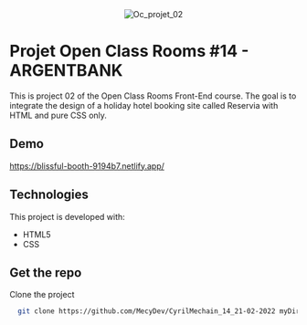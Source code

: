 <div align="center" id="top"> 
  <img src="" alt="Oc_projet_02" />
</div>

# Projet Open Class Rooms #14 - ARGENTBANK

This is project 02 of the Open Class Rooms Front-End course. The goal is to integrate the design of a holiday hotel booking site called Reservia with HTML and pure CSS only.

## Demo

https://blissful-booth-9194b7.netlify.app/

## Technologies

This project is developed with:

- HTML5
- CSS

## Get the repo

Clone the project

```bash
  git clone https://github.com/MecyDev/CyrilMechain_14_21-02-2022 myDirectory
```

